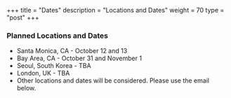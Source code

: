+++
title = "Dates"
description = "Locations and Dates"
weight = 70
type = "post"
+++

### Planned Locations and Dates
  * Santa Monica, CA - October 12 and 13
  * Bay Area, CA - October 31 and November 1
  * Seoul, South Korea - TBA
  * London, UK - TBA
  * Other locations and dates will be considered. Please use the email below.